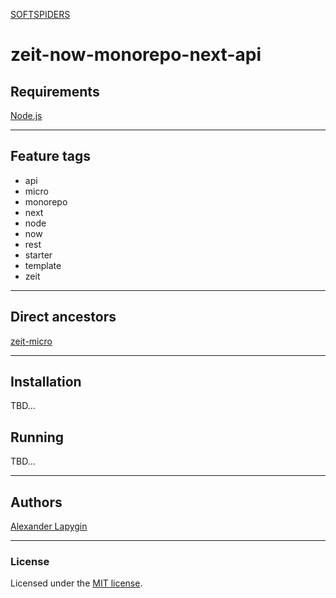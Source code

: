 
[SOFTSPIDERS](https://github.com/softspiders/softspiders)

# zeit-now-monorepo-next-api

## Requirements

[Node.js](https://nodejs.org/en/download/package-manager/)

---

## Feature tags

- api
- micro
- monorepo
- next
- node
- now
- rest
- starter
- template
- zeit

---

## Direct ancestors

[zeit-micro](https://github.com/softspiders/zeit-micro)

---

## Installation
TBD...

## Running
TBD...

---

## Authors

[Alexander Lapygin](https://github.com/AlexanderLapygin)

---

### License

Licensed under the [MIT license](./LICENSE).
